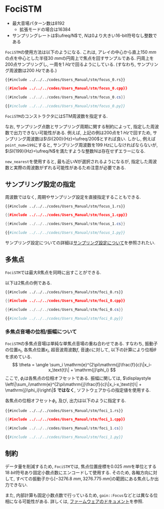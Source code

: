 # FociSTM

- 最大音場パターン数は$8192$
  - 拡張モードの場合は$16384$
- サンプリングレートは$\ufreq/N$で, $N$は0より大きい16-bit符号なし整数である

`FociSTM`の使用方法は以下のようになる.
これは, アレイの中心から直上$\SI{150}{mm}$の点を中心とした半径$\SI{30}{mm}$の円周上で焦点を回すサンプルである.
円周上を200点サンプリングし, 一周を$\SI{1}{Hz}$で回るようにしている. (すなわち, サンプリング周波数は$\SI{200}{Hz}$である.)

```rust,edition2021
{{#include ../../../codes/Users_Manual/stm/focus_0.rs}}
```

```cpp
{{#include ../../../codes/Users_Manual/stm/focus_0.cpp}}
```

```cs
{{#include ../../../codes/Users_Manual/stm/focus_0.cs}}
```

```python
{{#include ../../../codes/Users_Manual/stm/focus_0.py}}
```

`FociSTM`のコンストラクタにはSTM周波数を指定する.

なお, サンプリング点数とサンプリング周期に関する制約によって, 指定した周波数で出力できない可能性がある.
例えば, 上記の例は200点を$\SI{1}{Hz}$で回すため, サンプリング周波数は$\SI{200}{Hz}=\ufreq/200$とすれば良い.
しかし, 例えば`point_num=199`にすると, サンプリング周波数を$\SI{199}{Hz}$にしなければならないが, $\SI{199}{Hz}=\ufreq/N$を満たすような整数$N$は存在せずエラーになる.

`new_nearest`を使用すると, 最も近い$N$が選択されるようになるが, 指定した周波数と実際の周波数がずれる可能性があるため注意が必要である.

## サンプリング設定の指定

周波数ではなく, 周期やサンプリング設定を直接指定することもできる.

```rust,edition2021
{{#include ../../../codes/Users_Manual/stm/focus_1.rs}}
```

```cpp
{{#include ../../../codes/Users_Manual/stm/focus_1.cpp}}
```

```cs
{{#include ../../../codes/Users_Manual/stm/focus_1.cs}}
```

```python
{{#include ../../../codes/Users_Manual/stm/focus_1.py}}
```

サンプリング設定についての詳細は[サンプリング設定について](./../sampling_config.md)を参照されたい.

## 多焦点

`FociSTM`では最大8焦点を同時に出すことができる.

以下は2焦点の例である.

```rust,edition2021
{{#include ../../../codes/Users_Manual/stm/foci_0.rs}}
```

```cpp
{{#include ../../../codes/Users_Manual/stm/foci_0.cpp}}
```

```cs
{{#include ../../../codes/Users_Manual/stm/foci_0.cs}}
```

```python
{{#include ../../../codes/Users_Manual/stm/foci_0.py}}
```

### 多焦点音場の位相/振幅について

`FociSTM`の多焦点音場は単純な単焦点音場の重ね合わせである.
すなわち, 振動子の位置$x_\text{t}$, 各焦点位置$x_i$, 超音波周波数$f$, 音速$c$に対して, 以下の計算により位相$\theta$を求めている.
$$
\theta = \angle \sum_i \mathrm{e}^{2\pi\mathrm{j}\frac{f}{c}\|x_i-x_\text{t}\| + \mathrm{j}\phi_i}
$$
ここで, $\phi_i$は各焦点の位相オフセットである.
振幅に関しては, $\displaystyle \left\|\sum_i\mathrm{e}^{2\pi\mathrm{j}\frac{f}{c}\|x_i-x_\text{t}\| + \mathrm{j}\phi_i}\right\|$ **ではなく**, ソフトウェアからの指定値を使用する.

各焦点の位相オフセット$\phi_i$, 及び, 出力は以下のように指定する.

```rust,edition2021
{{#include ../../../codes/Users_Manual/stm/foci_1.rs}}
```

```cpp
{{#include ../../../codes/Users_Manual/stm/foci_1.cpp}}
```

```cs
{{#include ../../../codes/Users_Manual/stm/foci_1.cs}}
```

```python
{{#include ../../../codes/Users_Manual/stm/foci_1.py}}
```

## 制約

データ量を削減するため, `FociSTM`では, 焦点位置座標を$\SI{0.025}{mm}$を単位とする$\SI{18}{bit}$符号あり固定小数点数にエンコードして使用する.
そのため, 各軸方向に対して, すべての振動子から$[\SI{-3276.8}{mm}, \SI{3276.775}{mm}]$の範囲にある焦点しか出力できない.

また, 内部計算も固定小数点数で行っているため, `gain::Focus`などとは異なる位相になる可能性がある.
詳しくは, [ファームウェアのドキュメント](./../../Developer_Manual/fpga/stm.md)を参照.
